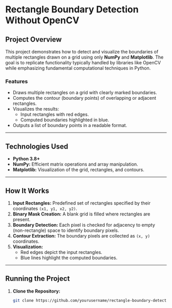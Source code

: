 # Rectangle Boundary Detection Without OpenCV

## Project Overview
This project demonstrates how to detect and visualize the boundaries of multiple rectangles drawn on a grid using only **NumPy** and **Matplotlib**. The goal is to replicate functionality typically handled by libraries like OpenCV while emphasizing fundamental computational techniques in Python.

### Features
- Draws multiple rectangles on a grid with clearly marked boundaries.
- Computes the contour (boundary points) of overlapping or adjacent rectangles.
- Visualizes the results:
  - Input rectangles with red edges.
  - Computed boundaries highlighted in blue.
- Outputs a list of boundary points in a readable format.

---

## Technologies Used
- **Python 3.8+**
- **NumPy:** Efficient matrix operations and array manipulation.
- **Matplotlib:** Visualization of the grid, rectangles, and contours.

---

## How It Works
1. **Input Rectangles:** Predefined set of rectangles specified by their coordinates `(x1, y1, x2, y2)`.
2. **Binary Mask Creation:** A blank grid is filled where rectangles are present.
3. **Boundary Detection:** Each pixel is checked for adjacency to empty (non-rectangle) space to identify boundary pixels.
4. **Contour Extraction:** The boundary pixels are collected as `(x, y)` coordinates.
5. **Visualization:**
   - Red edges depict the input rectangles.
   - Blue lines highlight the computed boundaries.

---

## Running the Project
1. **Clone the Repository:**
   ```bash
   git clone https://github.com/yourusername/rectangle-boundary-detection.git
